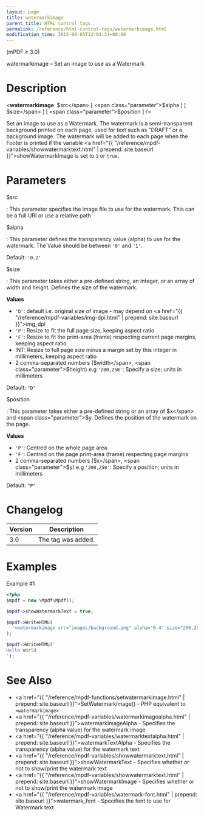 ```yaml
---
layout: page
title: watermarkimage
parent_title: HTML control tags
permalink: /reference/html-control-tags/watermarkimage.html
modification_time: 2015-08-05T12:01:31+00:00
---
```


(mPDF &ge; 3.0)

watermarkimage – Set an image to use as a Watermark

# Description

&lt;**watermarkimage**  <span class="parameter">$src</span>
[ <span class="parameter">$alpha</span> ]
[ <span class="parameter">$size</span> ]
[ <span class="parameter">$position</span> ] /&gt;

Set an image to use as a Watermark. The watermark is a semi-transparent background printed on each page, used for text
such as "DRAFT" or a background image. The watermark will be added to each page when the Footer is printed if the
variable <a href="{{ "/reference/mpdf-variables/showwatermarktext.html" | prepend: site.baseurl }}">showWatermarkImage</a>
is set to `1` or `true`.

# Parameters

<span class="parameter">$src</span>

: This parameter specifies the image file to use for the watermark. This can be a full URI or use a relative path

<span class="parameter">$alpha</span>

: This parameter defines the transparency value (alpha) to use for the watermark. The Value should be between `'0'` and `'1'`.

  Default: `'0.2'`

<span class="parameter">$size</span>

: This parameter takes either a pre-defined string, an integer, or an array of width and height. Defines the size of
  the watermark.

  **Values**

  * `'D'`: default i.e. original size of image - may depend on <a href="{{ "/reference/mpdf-variables/img-dpi.html" | prepend: site.baseurl }}">img_dpi</a>
  * `'P'`: Resize to fit the full page size, keeping aspect ratio
  * `'F'`: Resize to fit the print-area (frame) respecting current page margins, keeping aspect ratio
  * <span class="smallblock">INT</span>: Resize to full page size minus a margin set by this integer in millimeters,
    keeping aspect ratio
  * 2 comma-separated numbers (<span class="parameter">$width</span>, <span class="parameter">$height</span>)
    e.g `'200,250'`: Specify a size; units in millimeters

  Default: `"D"`

<span class="parameter">$position</span>

: This parameter takes either a pre-defined string or an array of <span class="parameter">$x</span> and
  <span class="parameter">$y</span>. Defines the position of the watermark on the page.

  **Values**

  * `'P'`: Centred on the whole page area
  * `'F'`: Centred on the page print-area (frame) respecting page margins
  * 2 comma-separated numbers (<span class="parameter">$x</span>, <span class="parameter">$y</span>) e.g `'200,250'`: Specify a position; units in millimeters

  Default: `"P"`

# Changelog

<table class="table">
<thead>
<tr>
  <th>Version</th>
  <th>Description</th>
</tr>
</thead>
<tbody>
<tr>
  <td>3.0</td>
  <td>The tag was added.</td>
</tr>
</tbody>
</table>

# Examples

Example #1

```php
<?php
$mpdf = new \Mpdf\Mpdf();

$mpdf->showWatermarkText = true;

$mpdf->WriteHTML(
  '<watermarkimage src="images/background.png" alpha="0.4" size="200,250" />'
);

$mpdf->WriteHTML('
Hello World
');

```

# See Also

* <a href="{{ "/reference/mpdf-functions/setwatermarkimage.html" | prepend: site.baseurl }}">SetWatermarkImage()</a> - PHP equivalent to `<watermarkimage>`
* <a href="{{ "/reference/mpdf-variables/watermarkimagealpha.html" | prepend: site.baseurl }}">watermarkImageAlpha</a> - Specifies the transparency (alpha value) for the watermark image
* <a href="{{ "/reference/mpdf-variables/watermarktextalpha.html" | prepend: site.baseurl }}">watermarkTextAlpha</a> - Specifies the transparency (alpha value) for the watermark text
* <a href="{{ "/reference/mpdf-variables/showwatermarktext.html" | prepend: site.baseurl }}">showWatermarkText</a> - Specifies whether or not to show/print the watermark text
* <a href="{{ "/reference/mpdf-variables/showwatermarktext.html" | prepend: site.baseurl }}">showWatermarkImage</a> - Specifies whether or not to show/print the watermark image
* <a href="{{ "/reference/mpdf-variables/watermark-font.html" | prepend: site.baseurl }}">watermark_font</a> - Specifies the font to use for Watermark text

